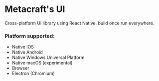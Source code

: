 # Metacraft's UI
Cross-platform UI library using React Native, build once run everywhere.

### Platform supported:
- Native IOS
- Native Android
- Native Windows Universal Platform
- Native macOS (experimental)
- Browser
- Electron (Chromium)

